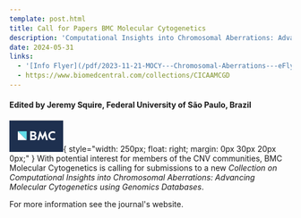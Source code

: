 ```yaml
---
template: post.html
title: Call for Papers BMC Molecular Cytogenetics
description: 'Computational Insights into Chromosomal Aberrations: Advancing Molecular Cytogenetics using Genomics Databases'
date: 2024-05-31
links:
  - '[Info Flyer](/pdf/2023-11-21-MOCY---Chromosomal-Aberrations---eFlyer.pdf)'
  - https://www.biomedcentral.com/collections/CICAAMCGD
---
```


#### Edited by Jeremy Squire, Federal University of São Paulo, Brazil

![BMC logo image](/img/logo-BMC-small.png){ style="width: 250px; float: right; margin: 0px 30px 20px 0px;" }
With potential interest for members of the CNV communities, BMC Molecular Cytogenetics
is calling for submissions to a new _Collection on Computational Insights into
Chromosomal Aberrations: Advancing Molecular Cytogenetics using Genomics Databases_.
<!--more-->

For more information see the journal's website.